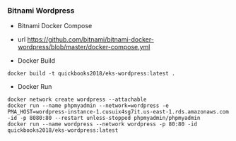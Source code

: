 ### Bitnami Wordpress

- Bitnami Docker Compose

- url https://github.com/bitnami/bitnami-docker-wordpress/blob/master/docker-compose.yml

- Docker Build

```
docker build -t quickbooks2018/eks-wordpress:latest .
```

- Docker Run

```
docker network create wordpress --attachable
docker run --name phpmyadmin --network=wordpress -e PMA_HOST=wordpress-instance-1.cusuix4sg7it.us-east-1.rds.amazonaws.com -id -p 8080:80 --restart unless-stopped phpmyadmin/phpmyadmin
docker run --name wordpress --network wordpress -p 80:80 -id quickbooks2018/eks-wordpress:latest
```